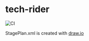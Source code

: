 # tech-rider

![CI](https://github.com/CollectorsEdition/tech-rider/workflows/CI/badge.svg)

StagePlan.xml is created with [draw.io](https://www.draw.io/)
